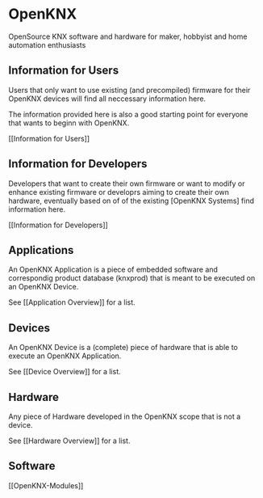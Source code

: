# OpenKNX
OpenSource KNX software and hardware for maker, hobbyist and home automation enthusiasts


## Information for Users

Users that only want to use existing (and precompiled) firmware for their OpenKNX devices will find all neccessary information here.

The information provided here is also a good starting point for everyone that wants to beginn with OpenKNX.

[[Information for Users]]


## Information for Developers

Developers that want to create their own firmware or want to modify or enhance existing firmware or developrs aiming to create their own hardware, eventually based on of of the existing [OpenKNX Systems] find information here.

[[Information for Developers]]

## Applications

An OpenKNX Application is a piece of embedded software and correspondig product database (knxprod) that is meant to be executed on an OpenKNX Device.

See [[Application Overview]] for a list.

## Devices

An OpenKNX Device is a (complete) piece of hardware that is able to execute an OpenKNX Application.

See [[Device Overview]] for a list.


## Hardware

Any piece of Hardware developed in the OpenKNX scope that is not a device.

See [[Hardware Overview]] for a list.

## Software

[[OpenKNX-Modules]]